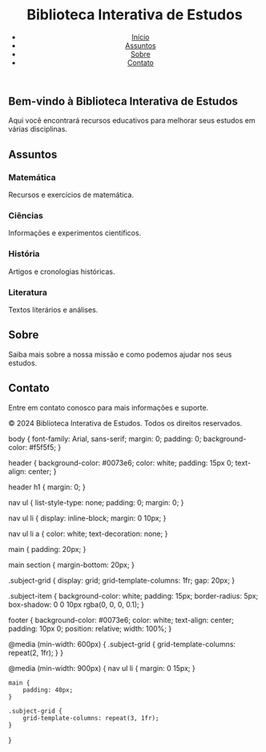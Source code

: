 <!DOCTYPE html>
<html lang="pt-BR">
<head>
    <meta charset="UTF-8">
    <meta name="viewport" content="width=device-width, initial-scale=1.0">
    <title>Biblioteca Interativa de Estudos</title>
    <link rel="stylesheet" href="styles.css">
</head>
<body>
    <header>
        <h1>Biblioteca Interativa de Estudos</h1>
        <nav>
            <ul>
                <li><a href="#home">Início</a></li>
                <li><a href="#subjects">Assuntos</a></li>
                <li><a href="#about">Sobre</a></li>
                <li><a href="#contact">Contato</a></li>
            </ul>
        </nav>
    </header>
    <main>
        <section id="home">
            <h2>Bem-vindo à Biblioteca Interativa de Estudos</h2>
            <p>Aqui você encontrará recursos educativos para melhorar seus estudos em várias disciplinas.</p>
        </section>
        <section id="subjects">
            <h2>Assuntos</h2>
            <div class="subject-grid">
                <div class="subject-item">
                    <h3>Matemática</h3>
                    <p>Recursos e exercícios de matemática.</p>
                </div>
                <div class="subject-item">
                    <h3>Ciências</h3>
                    <p>Informações e experimentos científicos.</p>
                </div>
                <div class="subject-item">
                    <h3>História</h3>
                    <p>Artigos e cronologias históricas.</p>
                </div>
                <div class="subject-item">
                    <h3>Literatura</h3>
                    <p>Textos literários e análises.</p>
                </div>
            </div>
        </section>
        <section id="about">
            <h2>Sobre</h2>
            <p>Saiba mais sobre a nossa missão e como podemos ajudar nos seus estudos.</p>
        </section>
        <section id="contact">
            <h2>Contato</h2>
            <p>Entre em contato conosco para mais informações e suporte.</p>
        </section>
    </main>
    <footer>
        <p>&copy; 2024 Biblioteca Interativa de Estudos. Todos os direitos reservados.</p>
    </footer>
</body>
</html>

body {
    font-family: Arial, sans-serif;
    margin: 0;
    padding: 0;
    background-color: #f5f5f5;
}

header {
    background-color: #0073e6;
    color: white;
    padding: 15px 0;
    text-align: center;
}

header h1 {
    margin: 0;
}

nav ul {
    list-style-type: none;
    padding: 0;
    margin: 0;
}

nav ul li {
    display: inline-block;
    margin: 0 10px;
}

nav ul li a {
    color: white;
    text-decoration: none;
}

main {
    padding: 20px;
}

main section {
    margin-bottom: 20px;
}

.subject-grid {
    display: grid;
    grid-template-columns: 1fr;
    gap: 20px;
}

.subject-item {
    background-color: white;
    padding: 15px;
    border-radius: 5px;
    box-shadow: 0 0 10px rgba(0, 0, 0, 0.1);
}

footer {
    background-color: #0073e6;
    color: white;
    text-align: center;
    padding: 10px 0;
    position: relative;
    width: 100%;
}

@media (min-width: 600px) {
    .subject-grid {
        grid-template-columns: repeat(2, 1fr);
    }
}

@media (min-width: 900px) {
    nav ul li {
        margin: 0 15px;
    }

    main {
        padding: 40px;
    }

    .subject-grid {
        grid-template-columns: repeat(3, 1fr);
    }
}
